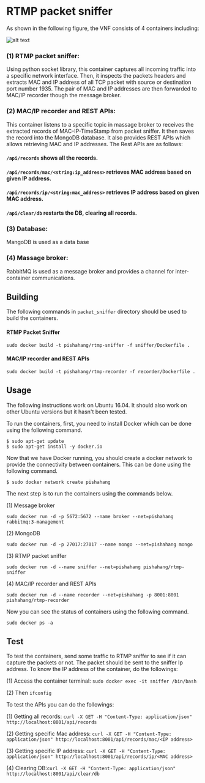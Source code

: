 # RTMP packet sniffer

As shown in the following figure, the VNF consists of 4 containers including: 

![alt text](https://github.com/CN-UPB/Pishahang/blob/master/pish-examples/vnfs/packet_sniffer/figures/arc.png)

### (1) RTMP packet sniffer: 

Using python socket library, this container captures all incoming traffic into a specific network interface. Then, it inspects the packets headers and extracts MAC and IP address of all TCP packet with source or destination port number 1935. The pair of MAC and IP addresses are then forwarded to MAC/IP recorder though the message broker. 

### (2) MAC/IP recorder and REST APIs: 

This container listens to a specific topic in massage broker to receives the extracted records of MAC-IP-TimeStamp from packet sniffer. It then saves the record into the MongoDB database. It also provides REST APIs which allows retrieving MAC and IP addresses. The Rest APIs are as follows:

#### `/api/records`  shows all the records.
#### `/api/records/mac/<string:ip_address>` retrieves MAC address based on given IP address.
#### `/api/records/ip/<string:mac_address>` retrieves IP address based on given MAC address.
#### `/api/clear/db` restarts the DB, clearing all records.

### (3) Database: 

MangoDB is used as a data base

### (4) Massage broker: 

RabbitMQ is used as a message broker and provides a channel for inter-container communications.

## Building

The following commands in `packet_sniffer` directory should be used to build the containers.

#### RTMP Packet Sniffer

`sudo docker build -t pishahang/rtmp-sniffer -f sniffer/Dockerfile .`

#### MAC/IP recorder and REST APIs

`sudo docker build -t pishahang/rtmp-recorder -f recorder/Dockerfile .`

## Usage

The following instructions work on Ubuntu 16.04. It should also work on other Ubuntu versions but it hasn't been tested.

To run the containers, first, you need to install Docker which can be done using the following command.

```
$ sudo apt-get update
$ sudo apt-get install -y docker.io
```

Now that we have Docker running, you should create a docker network to provide the connectivity between containers. This can be done using the following command.

```
$ sudo docker network create pishahang
```

The next step is to run the containers using the commands below.

(1) Message broker
```
sudo docker run -d -p 5672:5672 --name broker --net=pishahang rabbitmq:3-management
```
(2) MongoDB
```
sudo docker run -d -p 27017:27017 --name mongo --net=pishahang mongo
```
(3) RTMP packet sniffer
```
sudo docker run -d --name sniffer --net=pishahang pishahang/rtmp-sniffer
```
(4) MAC/IP recorder and REST APIs
```
sudo docker run -d --name recorder --net=pishahang -p 8001:8001 pishahang/rtmp-recorder
```

Now you can see the status of containers using the following command.

```
sudo docker ps -a
```
## Test

To test the containers, send some traffic to RTMP sniffer to see if it can capture the packets or not. The packet should be sent to the sniffer Ip address. To know the IP address of the container, do the followings:

(1) Access the container terminal: `sudo docker exec -it sniffer /bin/bash`

(2) Then `ifconfig`

To test the APIs you can do the followings:

(1) Getting all records: `curl -X GET -H "Content-Type: application/json" http://localhost:8001/api/records`

(2) Getting specific Mac address: `curl -X GET -H "Content-Type: application/json" http://localhost:8001/api/records/mac/<IP address>`

(3) Getting specific IP address: `curl -X GET -H "Content-Type: application/json" http://localhost:8001/api/records/ip/<MAC address>`

(4) Clearing DB:`curl -X GET -H "Content-Type: application/json" http://localhost:8001/api/clear/db`
